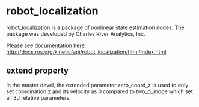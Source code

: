 # robot_localization

robot_localization is a package of nonlinear state estimation nodes. The package was developed by Charles River Analytics, Inc.

Please see documentation here: http://docs.ros.org/kinetic/api/robot_localization/html/index.html  

## extend property  
In the master devel, the extended parameter zero_coord_z is used to only set coordination z and its velocity as 0 compared to two_d_mode which set all 3d relative parameters.
